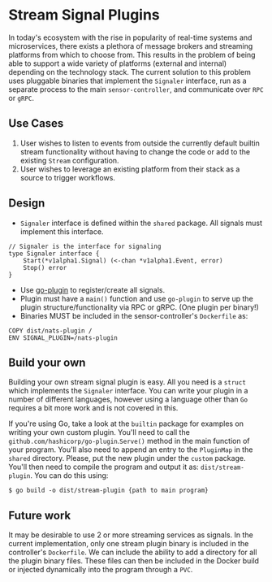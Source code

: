 # Stream Signal Plugins
In today's ecosystem with the rise in popularity of real-time systems and microservices, there exists a plethora of message brokers and streaming platforms from which to choose from. This results in the problem of being able to support a wide variety of platforms (external and internal) depending on the technology stack. The current solution to this problem uses pluggable binaries that implement the `Signaler` interface, run as a separate process to the main `sensor-controller`, and communicate over `RPC` or `gRPC`. 

## Use Cases
1. User wishes to listen to events from outside the currently default builtin stream functionality without having to change the code or add to the existing `Stream` configuration.
2. User wishes to leverage an existing platform from their stack as a source to trigger workflows.

## Design
- `Signaler` interface is defined within the `shared` package. All signals must implement this interface.
```
// Signaler is the interface for signaling
type Signaler interface {
	Start(*v1alpha1.Signal) (<-chan *v1alpha1.Event, error)
	Stop() error
}
``` 
- Use [go-plugin](https://github.com/hashicorp/go-plugin) to register/create all signals. 
- Plugin must have a `main()` function and use `go-plugin` to serve up the plugin structure/functionality via RPC or gRPC. (One plugin per binary!)
- Binaries MUST be included in the sensor-controller's `Dockerfile` as:
```
COPY dist/nats-plugin /
ENV SIGNAL_PLUGIN=/nats-plugin
```

## Build your own
Building your own stream signal plugin is easy. All you need is a `struct` which implements the `Signaler` interface. You can write your plugin in a number of different languages, however using a language other than `Go` requires a bit more work and is not covered in this. 

If you're using Go, take a look at the `builtin` package for examples on writing your own custom plugin. You'll need to call the `github.com/hashicorp/go-plugin`.`Serve()` method in the main function of your program. You'll also need to append an entry to the `PluginMap` in the `shared` directory. Please, put the new plugin under the `custom` package. You'll then need to compile the program and output it as: `dist/stream-plugin`. You can do this using:
```
$ go build -o dist/stream-plugin {path to main program}
```

## Future work
It may be desirable to use 2 or more streaming services as signals. In the current implementation, only one stream plugin binary is included in the controller's `Dockerfile`. We can include the ability to add a directory for all the plugin binary files. These files can then be included in the Docker build or injected dynamically into the program through a `PVC`. 